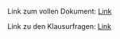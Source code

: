 Link zum vollen Dokument: [Link](https://bausteine-der-datenanalyse.github.io/titel/output/book/)

Link zu den Klausurfragen: [Link](https://bausteine-der-datenanalyse.github.io/titel/output/klausur/)
